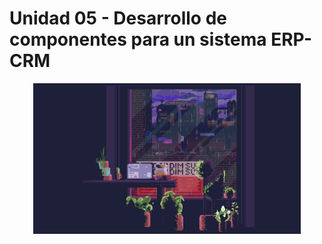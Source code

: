 # Unidad 05 - Desarrollo de componentes para un sistema ERP-CRM

<div align=center>
    <img src="../../extras/view.gif" alt="view" width="85%">
</div>